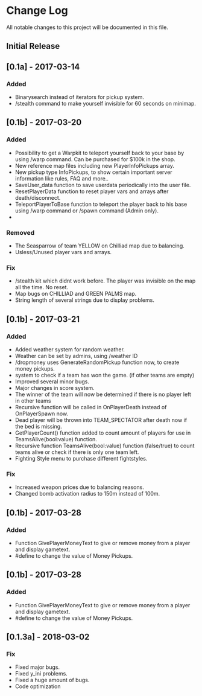 # Change Log
All notable changes to this project will be documented in this file.

## Initial Release

## [0.1a] - 2017-03-14
### Added
- Binarysearch instead of iterators for pickup system.
- /stealth command to make yourself invisible for 60 seconds on minimap.

## [0.1b] - 2017-03-20
### Added
- Possibility to get a Warpkit to teleport yourself back to your base by using /warp command. Can be purchased for $100k in the shop.
- New reference map files including new PlayerInfoPickups array. 
- New pickup type InfoPickups, to show certain important server information like rules, FAQ and more..
- SaveUser_data function to save userdata periodically into the user file.
- ResetPlayerData function to reset player vars and arrays after death/disconnect.
- TeleportPlayerToBase function to teleport the player back to his base using /warp command or /spawn command (Admin only).
-

### Removed
- The Seasparrow of team YELLOW on Chilliad map due to balancing.
- Usless/Unused player vars and arrays.


### Fix
- /stealth kit which didnt work before. The player was invisible on the map all the time. No reset.
- Map bugs on CHILLIAD and GREEN PALMS map.
- String length of several strings due to display problems.


## [0.1b] - 2017-03-21
### Added
- Added weather system for random weather.
- Weather can be set by admins, using /weather ID
- /dropmoney uses GenerateRandomPickup function now, to create money pickups.
- system to check if a team has won the game. (if other teams are empty)
- Improved several minor bugs.
- Major changes in score system.
- The winner of the team will now be determined if there is no player left in other teams
- Recursive function will be called in OnPlayerDeath instead of OnPlayerSpawn now.
- Dead player will be thrown into TEAM_SPECTATOR after death now if the bed is missing.
- GetPlayerCount() function added to count amount of players for use in TeamsAlive(bool:value) function.
- Recursive function TeamsAlive(bool:value) function (false/true) to count teams alive or check if there is only one team left.
- Fighting Style menu to purchase different fightstyles.

### Fix
- Increased weapon prices due to balancing reasons.
- Changed bomb activation radius to 150m instead of 100m.

## [0.1b] - 2017-03-28
### Added
- Function GivePlayerMoneyText to give or remove money from a player and display gametext.
- #define to change the value of Money Pickups.

## [0.1b] - 2017-03-28
### Added
- Function GivePlayerMoneyText to give or remove money from a player and display gametext.
- #define to change the value of Money Pickups.

## [0.1.3a] - 2018-03-02
### Fix
- Fixed major bugs.
- Fixed y_ini problems.
- Fixed a huge amount of bugs.
- Code optimization

